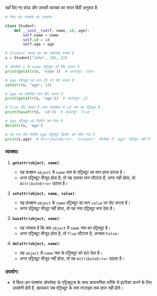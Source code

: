 यहाँ दिए गए कोड और उसकी व्याख्या का सरल हिंदी अनुवाद है:

```python
# बिल्ट-इन फंक्शंस का उदाहरण

class Student:  
    def __init__(self, name, id, age):  
        self.name = name  
        self.id = id  
        self.age = age  

# Student क्लास का एक ऑब्जेक्ट बनाते हैं  
s = Student("John", 101, 22)  

# ऑब्जेक्ट s के name एट्रिब्यूट को प्रिंट करता है  
print(getattr(s, 'name'))  # आउटपुट: John  

# age एट्रिब्यूट का मान 23 पर सेट करता है  
setattr(s, "age", 23)  

# age का संशोधित मान प्रिंट करता है  
print(getattr(s, 'age'))  # आउटपुट: 23  

# True प्रिंट करता है अगर ऑब्जेक्ट में id नाम का एट्रिब्यूट है  
print(hasattr(s, 'id'))  # आउटपुट: True  

# age एट्रिब्यूट को डिलीट कर देता है  
delattr(s, 'age')  

# यह एरर देगा क्योंकि age एट्रिब्यूट डिलीट कर दिया गया है  
print(s.age)  # AttributeError: 'Student' ऑब्जेक्ट में 'age' एट्रिब्यूट नहीं है
```

### व्याख्या:

1. **`getattr(object, name)`**:
   - यह फंक्शन `object` से `name` नाम के एट्रिब्यूट का मान प्राप्त करता है।
   - अगर एट्रिब्यूट मौजूद होता है, तो यह उसका मान लौटाता है; अगर नहीं होता, तो `AttributeError` उठाता है।

2. **`setattr(object, name, value)`**:
   - यह फंक्शन `object` के `name` एट्रिब्यूट का मान `value` पर सेट करता है।
   - अगर एट्रिब्यूट मौजूद नहीं होता, तो यह नया एट्रिब्यूट बना देता है।

3. **`hasattr(object, name)`**:
   - यह जांचता है कि क्या `object` में `name` नाम का एट्रिब्यूट है।
   - अगर एट्रिब्यूट मौजूद होता है, तो `True` लौटाता है, अन्यथा `False`।

4. **`delattr(object, name)`**:
   - यह `object` से `name` नाम के एट्रिब्यूट को हटा देता है।
   - अगर एट्रिब्यूट मौजूद नहीं होता, तो यह `AttributeError` उठाता है।

### उपयोग:
- ये बिल्ट-इन फंक्शंस ऑब्जेक्ट के एट्रिब्यूट्स के साथ डायनामिक तरीके से इंटरैक्ट करने के लिए उपयोगी होते हैं, खासकर जब एट्रिब्यूट के नाम रनटाइम तक ज्ञात नहीं होते।
